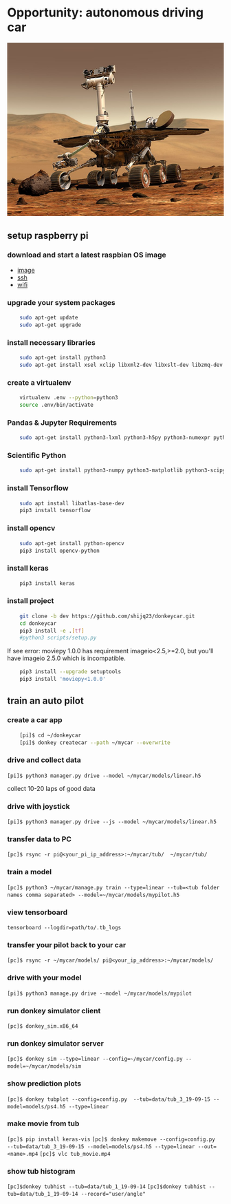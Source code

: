 # Opportunity: autonomous driving car

![Opportunity](./800px-NASA_Mars_Rover.jpg)

## setup raspberry pi

### download and start a latest raspbian OS image

* [image](https://www.raspberrypi.org/downloads/raspbian/)
* [ssh](https://www.raspberrypi.org/documentation/remote-access/ssh/)
* [wifi](https://www.raspberrypi.org/forums/viewtopic.php?t=111100)

### upgrade your system packages

```bash
    sudo apt-get update
    sudo apt-get upgrade
```

### install necessary libraries

```bash
    sudo apt-get install python3
    sudo apt-get install xsel xclip libxml2-dev libxslt-dev libzmq-dev libspatialindex-dev virtualenv
```

### create a virtualenv

```bash
    virtualenv .env --python=python3
    source .env/bin/activate
```

### Pandas & Jupyter Requirements

```bash
    sudo apt-get install python3-lxml python3-h5py python3-numexpr python3-dateutil python3-tz python3-bs4 python3-xlrd python3-tables python3-sqlalchemy python3-xlsxwriter python3-httplib2 python3-zmq
```

### Scientific Python

```bash
    sudo apt-get install python3-numpy python3-matplotlib python3-scipy python3-pandas
```

### install Tensorflow

```bash
    sudo apt install libatlas-base-dev
    pip3 install tensorflow
```

### install opencv

```bash
    sudo apt-get install python-opencv
    pip3 install opencv-python
```

### install keras

```bash
    pip3 install keras
```

### install project

```bash
    git clone -b dev https://github.com/shijq23/donkeycar.git
    cd donkeycar
    pip3 install -e .[tf]
    #python3 scripts/setup.py
```

If see error: moviepy 1.0.0 has requirement imageio<2.5,>=2.0, but you'll have imageio 2.5.0 which is incompatible.

```bash
    pip3 install --upgrade setuptools
    pip3 install 'moviepy<1.0.0'
```

## train an auto pilot

### create a car app

```bash
    [pi]$ cd ~/donkeycar
    [pi]$ donkey createcar --path ~/mycar --overwrite
```

### drive and collect data

```[pi]$ python3 manager.py drive --model ~/mycar/models/linear.h5```

collect 10-20 laps of good data

### drive with joystick

```[pi]$ python3 manager.py drive --js --model ~/mycar/models/linear.h5```

### transfer data to PC

```[pc]$ rsync -r pi@<your_pi_ip_address>:~/mycar/tub/  ~/mycar/tub/```

### train a model

```[pc]$ python3 ~/mycar/manage.py train --type=linear --tub=<tub folder names comma separated> --model=~/mycar/models/mypilot.h5```

### view tensorboard

```tensorboard --logdir=path/to/.tb_logs```

### transfer your pilot back to your car

```[pc]$ rsync -r ~/mycar/models/ pi@<your_ip_address>:~/mycar/models/```

### drive with your model

```[pi]$ python3 manage.py drive --model ~/mycar/models/mypilot```

### run donkey simulator client

```[pc]$ donkey_sim.x86_64```

### run donkey simulator server

```[pc]$ donkey sim --type=linear --config=~/mycar/config.py --model=~/mycar/models/sim```

### show prediction plots

```[pc]$ donkey tubplot --config=config.py  --tub=data/tub_3_19-09-15 --model=models/ps4.h5 --type=linear```

### make movie from tub

```[pc]$ pip install keras-vis```
```[pc]$ donkey makemove --config=config.py  --tub=data/tub_3_19-09-15 --model=models/ps4.h5 --type=linear --out=<name>.mp4```
```[pc]$ vlc tub_movie.mp4```

### show tub histogram

```[pc]$donkey tubhist --tub=data/tub_1_19-09-14```
```[pc]$donkey tubhist --tub=data/tub_1_19-09-14 --record="user/angle"```
